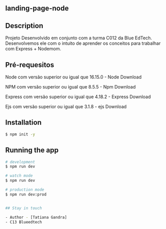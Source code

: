 ## landing-page-node

## Description
Projeto Desenvolvido em conjunto com a turma C012 da Blue EdTech. Desenvolvemos ele com o intuito de aprender os conceitos para trabalhar com Express + Nodemom.


## Pré-requesitos

Node com versão superior ou igual que 16.15.0 - Node Download

NPM com versão superior ou igual que 8.5.5 - Npm Download

Express com versão superior ou igual que 4.18.2 - Express Download

Ejs com versão superior ou igual que 3.1.8 - ejs Download

## Installation

```bash
$ npm init -y
```

## Running the app

```bash
# development
$ npm run dev

# watch mode
$ npm run dev

# production mode
$ npm run dev:prod


## Stay in touch

- Author - [Tatiana Gandra]
- C13 Blueedtech